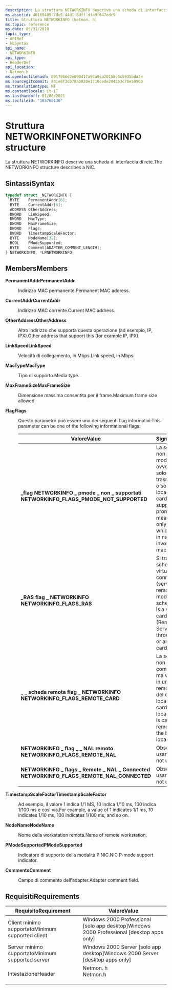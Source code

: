 ```yaml
---
description: La struttura NETWORKINFO descrive una scheda di interfaccia di rete.
ms.assetid: 40169409-7de5-44d1-8dff-dfa9f647edc9
title: Struttura NETWORKINFO (Netmon. h)
ms.topic: reference
ms.date: 05/31/2018
topic_type:
- APIRef
- kbSyntax
api_name:
- NETWORKINFO
api_type:
- HeaderDef
api_location:
- Netmon.h
ms.openlocfilehash: 8917966d2e090417a95a9ca20158c6c5935bda3e
ms.sourcegitcommit: 831e8f3db78ab820e1710cede244553c70e50500
ms.translationtype: MT
ms.contentlocale: it-IT
ms.lasthandoff: 01/08/2021
ms.locfileid: "103760130"
---
```

# <a name="networkinfo-structure"></a><span data-ttu-id="3760c-103">Struttura NETWORKINFO</span><span class="sxs-lookup"><span data-stu-id="3760c-103">NETWORKINFO structure</span></span>

<span data-ttu-id="3760c-104">La struttura NETWORKINFO descrive una scheda di interfaccia di rete.</span><span class="sxs-lookup"><span data-stu-id="3760c-104">The NETWORKINFO structure describes a NIC.</span></span>

## <a name="syntax"></a><span data-ttu-id="3760c-105">Sintassi</span><span class="sxs-lookup"><span data-stu-id="3760c-105">Syntax</span></span>


```C++
typedef struct _NETWORKINFO {
  BYTE    PermanentAddr[6];
  BYTE    CurrentAddr[6];
  ADDRESS OtherAddress;
  DWORD   LinkSpeed;
  DWORD   MacType;
  DWORD   MaxFrameSize;
  DWORD   Flags;
  DWORD   TimestampScaleFactor;
  BYTE    NodeName[32];
  BOOL    PModeSupported;
  BYTE    Comment[ADAPTER_COMMENT_LENGTH];
} NETWORKINFO, *LPNETWORKINFO;
```



## <a name="members"></a><span data-ttu-id="3760c-106">Members</span><span class="sxs-lookup"><span data-stu-id="3760c-106">Members</span></span>

<dl> <dt>

<span data-ttu-id="3760c-107">**PermanentAddr**</span><span class="sxs-lookup"><span data-stu-id="3760c-107">**PermanentAddr**</span></span>
</dt> <dd>

<span data-ttu-id="3760c-108">Indirizzo MAC permanente.</span><span class="sxs-lookup"><span data-stu-id="3760c-108">Permanent MAC address.</span></span>

</dd> <dt>

<span data-ttu-id="3760c-109">**CurrentAddr**</span><span class="sxs-lookup"><span data-stu-id="3760c-109">**CurrentAddr**</span></span>
</dt> <dd>

<span data-ttu-id="3760c-110">Indirizzo MAC corrente.</span><span class="sxs-lookup"><span data-stu-id="3760c-110">Current MAC address.</span></span>

</dd> <dt>

<span data-ttu-id="3760c-111">**OtherAddress**</span><span class="sxs-lookup"><span data-stu-id="3760c-111">**OtherAddress**</span></span>
</dt> <dd>

<span data-ttu-id="3760c-112">Altro indirizzo che supporta questa operazione (ad esempio, IP, IPX).</span><span class="sxs-lookup"><span data-stu-id="3760c-112">Other address that support this (for example IP, IPX).</span></span>

</dd> <dt>

<span data-ttu-id="3760c-113">**LinkSpeed**</span><span class="sxs-lookup"><span data-stu-id="3760c-113">**LinkSpeed**</span></span>
</dt> <dd>

<span data-ttu-id="3760c-114">Velocità di collegamento, in Mbps.</span><span class="sxs-lookup"><span data-stu-id="3760c-114">Link speed, in Mbps.</span></span>

</dd> <dt>

<span data-ttu-id="3760c-115">**MacType**</span><span class="sxs-lookup"><span data-stu-id="3760c-115">**MacType**</span></span>
</dt> <dd>

<span data-ttu-id="3760c-116">Tipo di supporto.</span><span class="sxs-lookup"><span data-stu-id="3760c-116">Media type.</span></span>

</dd> <dt>

<span data-ttu-id="3760c-117">**MaxFrameSize**</span><span class="sxs-lookup"><span data-stu-id="3760c-117">**MaxFrameSize**</span></span>
</dt> <dd>

<span data-ttu-id="3760c-118">Dimensione massima consentita per il frame.</span><span class="sxs-lookup"><span data-stu-id="3760c-118">Maximum frame size allowed.</span></span>

</dd> <dt>

<span data-ttu-id="3760c-119">**Flag**</span><span class="sxs-lookup"><span data-stu-id="3760c-119">**Flags**</span></span>
</dt> <dd>

<span data-ttu-id="3760c-120">Questo parametro può essere uno dei seguenti flag informativi:</span><span class="sxs-lookup"><span data-stu-id="3760c-120">This parameter can be one of the following informational flags:</span></span>



| <span data-ttu-id="3760c-121">Valore</span><span class="sxs-lookup"><span data-stu-id="3760c-121">Value</span></span>                                                                                                                                                                                                                                       | <span data-ttu-id="3760c-122">Significato</span><span class="sxs-lookup"><span data-stu-id="3760c-122">Meaning</span></span>                                                                                                                                                                   |
|---------------------------------------------------------------------------------------------------------------------------------------------------------------------------------------------------------------------------------------------|---------------------------------------------------------------------------------------------------------------------------------------------------------------------------|
| <span id="NETWORKINFO_FLAGS_PMODE_NOT_SUPPORTED"></span><span id="networkinfo_flags_pmode_not_supported"></span><dl> <span data-ttu-id="3760c-123"><dt>**\_flag NETWORKINFO \_ pmode \_ non \_ supportati**</dt></span><span class="sxs-lookup"><span data-stu-id="3760c-123"><dt>**NETWORKINFO\_FLAGS\_PMODE\_NOT\_SUPPORTED**</dt></span></span> </dl>    | <span data-ttu-id="3760c-124">La scheda di rete non supporta la modalità promiscua, ovvero acquisisce solo il traffico trasmesso in natura o solo il computer locale.</span><span class="sxs-lookup"><span data-stu-id="3760c-124">The network card does not support promiscuous mode, meaning that it will only capture traffic which is broadcast in nature or only involves the local machine.</span></span><br/> |
| <span id="NETWORKINFO_FLAGS_RAS"></span><span id="networkinfo_flags_ras"></span><dl> <span data-ttu-id="3760c-125"><dt>**\_RAS flag \_ NETWORKINFO**</dt></span><span class="sxs-lookup"><span data-stu-id="3760c-125"><dt>**NETWORKINFO\_FLAGS\_RAS**</dt></span></span> </dl>                                                      | <span data-ttu-id="3760c-126">Si tratta di una scheda di rete virtuale che è una connessione RAS (server di accesso remoto) tramite un modem o un'altra scheda di rete.</span><span class="sxs-lookup"><span data-stu-id="3760c-126">This is a virtual network card that is a RAS (Remote Access Server) connection through a modem or another network card.</span></span><br/>                                        |
| <span id="NETWORKINFO_FLAGS_REMOTE_CARD"></span><span id="networkinfo_flags_remote_card"></span><dl> <span data-ttu-id="3760c-127"><dt>**\_ \_ scheda remota flag \_ NETWORKINFO**</dt></span><span class="sxs-lookup"><span data-stu-id="3760c-127"><dt>**NETWORKINFO\_FLAGS\_REMOTE\_CARD**</dt></span></span> </dl>                             | <span data-ttu-id="3760c-128">La scheda di rete non si trova nel computer locale, ma viene acquisita in un computer remoto con il lascio del computer locale.</span><span class="sxs-lookup"><span data-stu-id="3760c-128">The network card is not on the local computer, but is capturing on a remote machine at the bequest of the local computer.</span></span><br/>                                      |
| <span id="NETWORKINFO_FLAGS_REMOTE_NAL"></span><span id="networkinfo_flags_remote_nal"></span><dl> <span data-ttu-id="3760c-129"><dt>**NETWORKINFO \_ flag \_ \_ NAL remoto**</dt></span><span class="sxs-lookup"><span data-stu-id="3760c-129"><dt>**NETWORKINFO\_FLAGS\_REMOTE\_NAL**</dt></span></span> </dl>                                | <span data-ttu-id="3760c-130">Obsoleto Non usare.</span><span class="sxs-lookup"><span data-stu-id="3760c-130">Obsolete; do not use.</span></span><br/>                                                                                                                                          |
| <span id="NETWORKINFO_FLAGS_REMOTE_NAL_CONNECTED"></span><span id="networkinfo_flags_remote_nal_connected"></span><dl> <span data-ttu-id="3760c-131"><dt>**NETWORKINFO \_ flags \_ Remote \_ NAL \_ Connected**</dt></span><span class="sxs-lookup"><span data-stu-id="3760c-131"><dt>**NETWORKINFO\_FLAGS\_REMOTE\_NAL\_CONNECTED**</dt></span></span> </dl> | <span data-ttu-id="3760c-132">Obsoleto Non usare.</span><span class="sxs-lookup"><span data-stu-id="3760c-132">Obsolete; do not use.</span></span><br/>                                                                                                                                          |



 

</dd> <dt>

<span data-ttu-id="3760c-133">**TimestampScaleFactor**</span><span class="sxs-lookup"><span data-stu-id="3760c-133">**TimestampScaleFactor**</span></span>
</dt> <dd>

<span data-ttu-id="3760c-134">Ad esempio, il valore 1 indica 1/1 MS, 10 indica 1/10 ms, 100 indica 1/100 ms e così via.</span><span class="sxs-lookup"><span data-stu-id="3760c-134">For example, a value of 1 indicates 1/1 ms, 10 indicates 1/10 ms, 100 indicates 1/100 ms, and so on.</span></span>

</dd> <dt>

<span data-ttu-id="3760c-135">**NodeName**</span><span class="sxs-lookup"><span data-stu-id="3760c-135">**NodeName**</span></span>
</dt> <dd>

<span data-ttu-id="3760c-136">Nome della workstation remota.</span><span class="sxs-lookup"><span data-stu-id="3760c-136">Name of remote workstation.</span></span>

</dd> <dt>

<span data-ttu-id="3760c-137">**PModeSupported**</span><span class="sxs-lookup"><span data-stu-id="3760c-137">**PModeSupported**</span></span>
</dt> <dd>

<span data-ttu-id="3760c-138">Indicatore di supporto della modalità P NIC.</span><span class="sxs-lookup"><span data-stu-id="3760c-138">NIC P-mode support indicator.</span></span>

</dd> <dt>

<span data-ttu-id="3760c-139">**Commento**</span><span class="sxs-lookup"><span data-stu-id="3760c-139">**Comment**</span></span>
</dt> <dd>

<span data-ttu-id="3760c-140">Campo di commento dell'adapter.</span><span class="sxs-lookup"><span data-stu-id="3760c-140">Adapter comment field.</span></span>

</dd> </dl>

## <a name="requirements"></a><span data-ttu-id="3760c-141">Requisiti</span><span class="sxs-lookup"><span data-stu-id="3760c-141">Requirements</span></span>



| <span data-ttu-id="3760c-142">Requisito</span><span class="sxs-lookup"><span data-stu-id="3760c-142">Requirement</span></span> | <span data-ttu-id="3760c-143">Valore</span><span class="sxs-lookup"><span data-stu-id="3760c-143">Value</span></span> |
|-------------------------------------|-------------------------------------------------------------------------------------|
| <span data-ttu-id="3760c-144">Client minimo supportato</span><span class="sxs-lookup"><span data-stu-id="3760c-144">Minimum supported client</span></span><br/> | <span data-ttu-id="3760c-145">Windows 2000 Professional \[solo app desktop\]</span><span class="sxs-lookup"><span data-stu-id="3760c-145">Windows 2000 Professional \[desktop apps only\]</span></span><br/>                          |
| <span data-ttu-id="3760c-146">Server minimo supportato</span><span class="sxs-lookup"><span data-stu-id="3760c-146">Minimum supported server</span></span><br/> | <span data-ttu-id="3760c-147">Windows 2000 Server \[solo app desktop\]</span><span class="sxs-lookup"><span data-stu-id="3760c-147">Windows 2000 Server \[desktop apps only\]</span></span><br/>                                |
| <span data-ttu-id="3760c-148">Intestazione</span><span class="sxs-lookup"><span data-stu-id="3760c-148">Header</span></span><br/>                   | <dl> <span data-ttu-id="3760c-149"><dt>Netmon. h</dt></span><span class="sxs-lookup"><span data-stu-id="3760c-149"><dt>Netmon.h</dt></span></span> </dl> |



 

 




